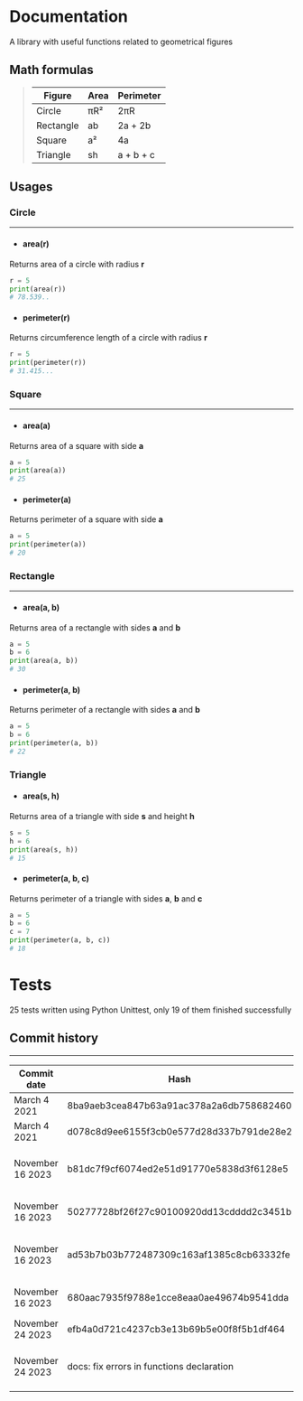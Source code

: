 # Documentation
A library with useful functions related to geometrical figures
## Math formulas


>    |Figure|Area|Perimeter|
>    |--|--|--|
>    |Circle|πR²|2πR|
>    |Rectangle| ab|2a + 2b|
>    |Square| a²|4a|
>    |Triangle| sh| a + b + c|

## **Usages**
### **Circle**

---

- #### **area(r)** 
Returns area of a circle with radius **r**
```python
r = 5
print(area(r))
# 78.539..
```
- #### **perimeter(r)**
Returns circumference length of a circle with radius **r**
```python
r = 5
print(perimeter(r))
# 31.415...
```

### **Square**
---
- #### **area(a)** 
Returns area of a square with side **a**
```python
a = 5
print(area(a))
# 25
```
- #### **perimeter(a)**
Returns perimeter of a square with side **a**
```python
a = 5
print(perimeter(a))
# 20
```
### **Rectangle**
---
- #### **area(a, b)**
Returns area of a rectangle with sides **a** and **b**
```python
a = 5
b = 6
print(area(a, b))
# 30
```
- #### **perimeter(a, b)**
Returns perimeter of a rectangle with sides **a** and **b**
```python
a = 5
b = 6
print(perimeter(a, b))
# 22
```
### **Triangle**
- #### **area(s, h)**
Returns area of a triangle with side **s** and height **h**
```python
s = 5
h = 6
print(area(s, h))
# 15
```
- #### **perimeter(a, b, c)**
Returns perimeter of a triangle with sides **a**, **b** and **c**
```python
a = 5
b = 6
c = 7
print(perimeter(a, b, c))
# 18
```

# Tests
25 tests written using Python Unittest, only 19 of them finished successfully

## **Commit history**
---
| Commit date | Hash | Features |
|--|--|---------|
|March 4 2021| 8ba9aeb3cea847b63a91ac378a2a6db758682460|Circle and square added|
|March 4 2021|d078c8d9ee6155f3cb0e577d28d337b791de28e2|Docs added|
|November 16 2023|b81dc7f9cf6074ed2e51d91770e5838d3f6128e5|feat: add rectangle perimeter and are functions|
|November 16 2023|50277728bf26f27c90100920dd13cdddd2c3451b|fix: error in perimeter function|
|November 16 2023|ad53b7b03b772487309c163af1385c8cb63332fe|docs: add documentation for all functions|
|November 16 2023|680aac7935f9788e1cce8eaa0ae49674b9541dda|docs: add documentation in README|
|November 24 2023|efb4a0d721c4237cb3e13b69b5e00f8f5b1df464|test: add tests for all modules|
|November 24 2023|docs: fix errors in functions declaration|docs: fix errors in functions declaration|

